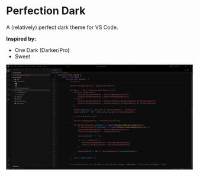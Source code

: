 # Perfection Dark

A (relatively) perfect dark theme for VS Code.

**Inspired by:**

- One Dark (Darker/Pro)
- Sweet

![Screenshot](screenshot.png)

